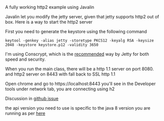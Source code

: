 A fully working http2 example using Javalin

Javalin let you modify the jetty server, given that jetty supports http2 out of box. Here is a way to start the http2 server

First you need to generate the keystore using the following command

    keytool -genkey -alias jetty -storetype PKCS12 -keyalg RSA -keysize 2048 -keystore keystore.p12 -validity 3650
    
I'm using Conscrypt, which is the [recommended](https://webtide.com/conscrypting-native-ssl-for-jetty/) way by Jetty for both speed and security. 

When you run the main class, there will be a http 1.1 server on port 8080. and http2 server on 8443 with fall back to SSL http 1.1

Open chrome and go to https://localhost:8443 you'll see in the Developer tools under network tab, you are connecting using h2

Discussion in [github issue](https://github.com/tipsy/javalin/issues/151)


the api version you need to use is specific to the java 8 version you are running as per [here](https://www.eclipse.org/jetty/documentation/9.4.x/alpn-chapter.html#alpn-versions)